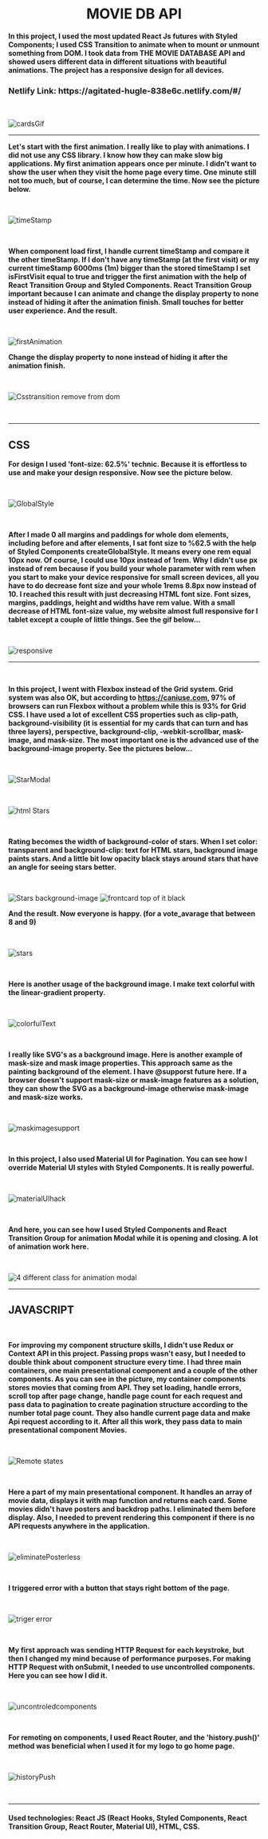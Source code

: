 <h1 style='text-align:center;'> MOVIE DB API </h1>

<strong> In this project, I used the most updated React Js futures with Styled Components; I used CSS Transition to animate when to mount or unmount something from DOM. I took data from THE MOVIE DATABASE API and showed users different data in different situations with beautiful animations.  The project has a responsive design for all devices. </strong>

<h3>Netlify Link: https://agitated-hugle-838e6c.netlify.com/#/</h3>
&nbsp;

![cardsGif](https://user-images.githubusercontent.com/57728302/75316198-a8185f00-5832-11ea-8075-1ca93964b90d.gif)



<hr>




<strong> Let's start with the first animation. I really like to play with animations. I did not use any CSS library. I know how they can make slow big applications. My first animation appears once per minute. I didn't want to show the user when they visit the home page every time. One minute still not too much, but of course, I can determine the time. Now see the picture below.  </strong>

&nbsp;

![timeStamp](https://user-images.githubusercontent.com/57728302/75311016-6fbd5480-5823-11ea-896e-2c7f7e4cf4c0.JPG)

&nbsp;

<strong> When component load first, I handle current timeStamp and compare it the other timeStamp. If I don't have any timeStamp (at the first visit) or my current timeStamp 6000ms (1m) bigger than the stored timeStamp I set isFirstVisit equal to true and trigger the first animation with the help of React Transition Group and Styled Components. React Transition Group important because I can animate and change the display property to none instead of hiding it after the animation finish. Small touches for better user experience. And the result. </strong>

&nbsp;

![firstAnimation](https://user-images.githubusercontent.com/57728302/75310802-da21c500-5822-11ea-859c-86246748a13e.gif)



<strong> Change the display property to none instead of hiding it after the animation finish. </strong>

&nbsp;

![Csstransition remove from dom](https://user-images.githubusercontent.com/57728302/75311429-b6f81500-5824-11ea-935d-1fb4d27934ed.JPG)

&nbsp;

<hr>

<h2>CSS</h2>

<strong> For design I used 'font-size: 62.5%' technic. Because it is effortless to use and make your design responsive. Now see the picture below. </strong>

&nbsp;


![GlobalStyle](https://user-images.githubusercontent.com/57728302/75311710-adbb7800-5825-11ea-9d40-920450b366b6.JPG)


&nbsp;

<strong> After I made 0 all margins and paddings for whole dom elements, including before and after elements, I sat font size to %62.5 with the help of Styled Components createGlobalStyle. It means every one rem equal 10px now. Of course, I could use 10px instead of 1rem. Why I didn't use px instead of rem because if you build your whole parameter with rem when you start to make your device responsive for small screen devices, all you have to do decrease font size and your whole 1rems 8.8px now instead of 10. I reached this result with just decreasing HTML font size. Font sizes, margins, paddings, height and widths have rem value. With a small decrease of HTML font-size value,  my website almost full responsive for I tablet except a couple of little things. See the gif below... </strong>

&nbsp;

![responsive](https://user-images.githubusercontent.com/57728302/75314921-27a42f00-582f-11ea-8d04-68104e705643.gif)



<hr>

&nbsp;

<strong>In this project, I went with Flexbox instead of the Grid system. Grid system was also OK, but according to https://caniuse.com, 97% of browsers can run Flexbox without a problem while this is 93% for Grid CSS. I have used a lot of excellent CSS properties such as clip-path, background-visibility (it is essential for my cards that can turn and has three layers), perspective, background-clip, -webkit-scrollbar, mask-image, and mask-size. The most important one is the advanced use of the background-image property. See the pictures below...  </strong>
</br>

&nbsp;

![StarModal](https://user-images.githubusercontent.com/57728302/75314021-8ddb8280-582c-11ea-94e1-05a58656c404.JPG)

&nbsp;


![html Stars](https://user-images.githubusercontent.com/57728302/75314274-41447700-582d-11ea-9778-eb305b796d7d.JPG)


&nbsp;

<strong>Rating becomes the width of background-color of stars. When I set color: transparent and background-clip: text for HTML stars, background image paints stars. And a little bit low opacity black stays around stars that have an angle for seeing stars better.  </strong>

&nbsp;

![Stars background-image](https://user-images.githubusercontent.com/57728302/75314596-350ce980-582e-11ea-8bd2-91712346dd6e.JPG)
![frontcard top of it black](https://user-images.githubusercontent.com/57728302/75315313-72727680-5830-11ea-84cf-c5db2fdfff86.JPG)
&nbsp;


<strong> And the result. Now everyone is happy. (for a vote_avarage that between 8 and 9) </strong>

&nbsp;

![stars](https://user-images.githubusercontent.com/57728302/75314755-ad73aa80-582e-11ea-81c7-3ac35cc2aed6.JPG)

&nbsp;

<strong> Here is another usage of the background image. I make text colorful with the linear-gradient property. </strong>

&nbsp;

![colorfulText](https://user-images.githubusercontent.com/57728302/75315420-ba919900-5830-11ea-8d3a-c377afcc7101.JPG)

&nbsp;

<strong>  I really like SVG's as a background image. Here is another example of mask-size and mask image properties. This approach same as the painting background of the element. I have @supporst future here. If a browser doesn't support mask-size or mask-image features as a solution, they can show the SVG as a background-image otherwise mask-image and mask-size works. </strong>

&nbsp;

![maskimagesupport](https://user-images.githubusercontent.com/57728302/75315464-d1d08680-5830-11ea-9bd6-fec803698990.JPG)

&nbsp;

<strong> In this project, I also used Material UI for Pagination. You can see how I override Material UI styles with Styled Components. It is really powerful. </strong>

&nbsp;

![materialUIhack](https://user-images.githubusercontent.com/57728302/75315792-b154fc00-5831-11ea-8f75-38baf0081959.JPG)

&nbsp;

<strong> And here, you can see how I used Styled Components and React Transition Group for animation Modal while it is opening and closing. A lot of animation work here. </strong>

&nbsp;

![4 different class for animation modal](https://user-images.githubusercontent.com/57728302/75315980-27596300-5832-11ea-8a06-746fd13d9efc.JPG)

<hr>

<h2>JAVASCRIPT</h2>

&nbsp;

<strong>  For improving my component structure skills, I didn't use Redux or Context API in this project. Passing props wasn't easy, but I needed to double think about component structure every time. I had three main containers, one main presentational component and a couple of the other components. As you can see in the picture, my container components stores movies that coming from API. They set loading, handle errors, scroll top after page change, handle page count for each request and pass data to pagination to create pagination structure according to the number total page count. They also handle current page data and make Api request according to it. After all this work, they pass data to main presentational component Movies. </strong>

&nbsp;

![Remote states](https://user-images.githubusercontent.com/57728302/75320566-fa5e7d80-583c-11ea-8cbd-9be2fe7c0e72.JPG)

&nbsp;

<strong> Here a part of my main presentational component. It handles an array of movie data, displays it with map function and returns each card. Some movies didn't have posters and backdrop paths. I eliminated them before display. Also, I needed to prevent rendering this component if there is no API requests anywhere in the application. </strong>

&nbsp;

![eliminatePosterless](https://user-images.githubusercontent.com/57728302/75320664-2e39a300-583d-11ea-9901-93ea8b7e70e9.JPG)

&nbsp;

<strong> I triggered error with a button that stays right bottom of the page. </strong>

&nbsp;

![triger error](https://user-images.githubusercontent.com/57728302/75321118-1adb0780-583e-11ea-9cca-50ffa212223e.JPG)

&nbsp;

<strong> My first approach was sending HTTP Request for each keystroke, but then I changed my mind because of performance purposes. For making HTTP Request with onSubmit, I needed to use uncontrolled components. Here you can see how I did it. </strong>

&nbsp;

![uncontroledcomponents](https://user-images.githubusercontent.com/57728302/75321788-85407780-583f-11ea-9cd4-d4a8b5236b89.JPG)

&nbsp;

<strong> For remoting on components, I used React Router, and the 'history.push()' method was beneficial when I used it for my logo to go home page. </strong>

&nbsp;

![historyPush](https://user-images.githubusercontent.com/57728302/75321447-cedc9280-583e-11ea-878f-3993d5e358ea.JPG)

&nbsp;

<hr>

<h4><strong>Used technologies: </strong> React JS (React Hooks, Styled Components, React Transition Group, React Router, Material UI), HTML, CSS.  </h4>




